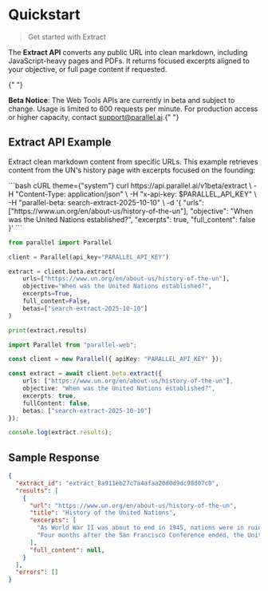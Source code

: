 # Quickstart

> Get started with Extract

The **Extract API** converts any public URL into clean markdown, including
JavaScript-heavy pages and PDFs. It returns focused excerpts aligned to your objective,
or full page content if requested.

<Note>
  {" "}

  **Beta Notice**: The Web Tools APIs are currently in beta and subject to change. Usage is
  limited to 600 requests per minute. For production access or higher capacity, contact
  [support@parallel.ai](mailto:support@parallel.ai).{" "}
</Note>

## Extract API Example

Extract clean markdown content from specific URLs. This example retrieves content from
the UN's history page with excerpts focused on the founding:

<CodeGroup>
  ```bash cURL theme={"system"}
  curl https://api.parallel.ai/v1beta/extract \
    -H "Content-Type: application/json" \
    -H "x-api-key: $PARALLEL_API_KEY" \
    -H "parallel-beta: search-extract-2025-10-10" \
    -d '{
      "urls": ["https://www.un.org/en/about-us/history-of-the-un"],
      "objective": "When was the United Nations established?",
      "excerpts": true,
      "full_content": false
    }'
  ```

  ```python Python theme={"system"}
  from parallel import Parallel

  client = Parallel(api_key="PARALLEL_API_KEY")

  extract = client.beta.extract(
      urls=["https://www.un.org/en/about-us/history-of-the-un"],
      objective="When was the United Nations established?",
      excerpts=True,
      full_content=False,
      betas=["search-extract-2025-10-10"]
  )

  print(extract.results)

  ```

  ```typescript TypeScript theme={"system"}
  import Parallel from "parallel-web";

  const client = new Parallel({ apiKey: "PARALLEL_API_KEY" });

  const extract = await client.beta.extract({
      urls: ["https://www.un.org/en/about-us/history-of-the-un"],
      objective: "When was the United Nations established?",
      excerpts: true,
      fullContent: false,
      betas: ["search-extract-2025-10-10"]
  });

  console.log(extract.results);
  ```
</CodeGroup>

## Sample Response

```json  theme={"system"}
{
  "extract_id": "extract_8a911eb27c7a4afaa20d0d9dc98d07c0",
  "results": [
    {
      "url": "https://www.un.org/en/about-us/history-of-the-un",
      "title": "History of the United Nations",
      "excerpts": [
        "As World War II was about to end in 1945, nations were in ruins, and the world wanted peace. Representatives of 50 countries gathered at the United Nations Conference on International Organization in San Francisco, California from 25 April to 26 June 1945.",
        "Four months after the San Francisco Conference ended, the United Nations officially began, on 24 October 1945, when it came into existence after its Charter had been ratified by China, France, the Soviet Union, the United Kingdom, the United States and by a majority of other signatories."
      ],
      "full_content": null,
    }
  ],
  "errors": []
}
```
